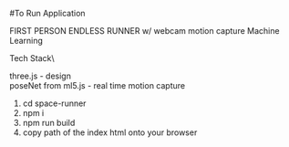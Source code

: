 #To Run Application

FIRST PERSON ENDLESS RUNNER w/ webcam motion capture Machine Learning

Tech Stack\

three.js - design\
poseNet from ml5.js - real time motion capture


1. cd space-runner
2. npm i
3. npm run build
4. copy path of the index html onto your browser
